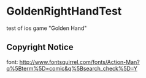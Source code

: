 # GoldenRightHandTest
test of ios game "Golden Hand"


## Copyright Notice

font: http://www.fontsquirrel.com/fonts/Action-Man?q%5Bterm%5D=comic&q%5Bsearch_check%5D=Y
